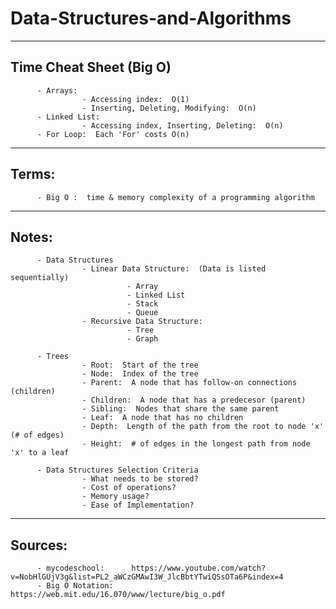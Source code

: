 # Data-Structures-and-Algorithms
____________________________________

## Time Cheat Sheet (Big O)
          - Arrays: 
                    - Accessing index:  O(1)
                    - Inserting, Deleting, Modifying:  O(n)
          - Linked List:
                    - Accessing index, Inserting, Deleting:  O(n)
          - For Loop:  Each 'For' costs O(n)

____________________________________
## Terms:
          - Big O :  time & memory complexity of a programming algorithm

____________________________________
## Notes:
          - Data Structures
                    - Linear Data Structure:  (Data is listed sequentially)
                              - Array
                              - Linked List
                              - Stack
                              - Queue
                    - Recursive Data Structure:
                              - Tree
                              - Graph

          - Trees
                    - Root:  Start of the tree
                    - Node:  Index of the tree
                    - Parent:  A node that has follow-on connections (children)
                    - Children:  A node that has a predecesor (parent)
                    - Sibling:  Nodes that share the same parent
                    - Leaf:  A node that has no children
                    - Depth:  Length of the path from the root to node 'x' (# of edges)
                    - Height:  # of edges in the longest path from node 'x' to a leaf

          - Data Structures Selection Criteria
                    - What needs to be stored?
                    - Cost of operations?
                    - Memory usage?
                    - Ease of Implementation?

____________________________________
## Sources: 
          - mycodeschool:      https://www.youtube.com/watch?v=NobHlGUjV3g&list=PL2_aWCzGMAwI3W_JlcBbtYTwiQSsOTa6P&index=4
          - Big O Notation:    https://web.mit.edu/16.070/www/lecture/big_o.pdf
